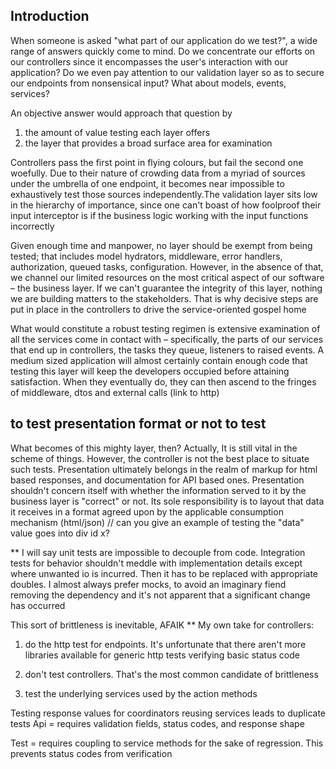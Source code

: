 ## Introduction
When someone is asked "what part of our application do we test?", a wide range of answers quickly come to mind. Do we concentrate our efforts on our controllers since it encompasses the user's interaction with our application? Do we even pay attention to our validation layer so as to secure our endpoints from nonsensical input? What about models, events, services?

An objective answer would approach that question by
1) the amount of value testing each layer offers
2) the layer that provides a broad surface area for examination

Controllers pass the first point in flying colours, but fail the second one woefully. Due to their nature of crowding data from a myriad of sources under the umbrella of one endpoint, it becomes near impossible to exhaustively test those sources independently.The validation layer sits low in the hierarchy of importance, since one can't boast of how foolproof their input interceptor is if the business logic working with the input functions incorrectly

Given enough time and manpower, no layer should be exempt from being tested; that includes model hydrators, middleware, error handlers, authorization, queued tasks, configuration. However, in the absence of that, we channel our limited resources on the most critical aspect of our software – the business layer. If we can't guarantee the integrity of this layer, nothing we are building matters to the stakeholders. That is why decisive steps are put in place in the controllers to drive the service-oriented gospel home

What would constitute a robust testing regimen is extensive examination of all the services come in contact with – specifically, the parts of our services that end up in controllers, the tasks they queue, listeners to raised events. A medium sized application will almost certainly contain enough code that testing this layer will keep the developers occupied before attaining satisfaction. When they eventually do, they can then ascend to the fringes of middleware, dtos and external calls (link to http)

## to test presentation format or not to test
What becomes of this mighty layer, then? Actually, It is still vital in the scheme of things. However, the controller is not the best place to situate such tests. Presentation ultimately belongs in the realm of markup for html based responses, and documentation for API based ones. Presentation shouldn't concern itself with whether the information served to it by the business layer is "correct" or not. Its sole responsibility is to layout that data it receives in a format agreed upon by the applicable consumption mechanism (html/json)
// can you give an example of testing the "data" value goes into div id x?

**
I will say unit tests are impossible to decouple from code. Integration tests for behavior shouldn't meddle with implementation details except where unwanted io is incurred. Then it has to be replaced with appropriate doubles. I almost always prefer mocks, to avoid an imaginary fiend removing the dependency and it's not apparent that a significant change has occurred

This sort of brittleness is inevitable, AFAIK
**
My own take for controllers:

1) do the http test for endpoints. It's unfortunate that there aren't more 
libraries available for generic http tests verifying basic status code

2) don't test controllers. That's the most common candidate of brittleness

3) test the underlying services used by the action methods

Testing response values for coordinators reusing services leads to duplicate tests
Api = requires validation fields, status codes, and response shape

Test = requires coupling to service methods for the sake of regression. 
This prevents status codes from verification
